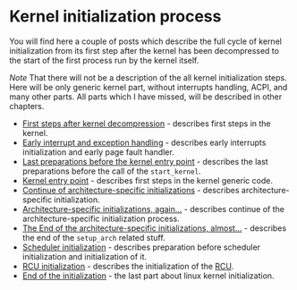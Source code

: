 # Kernel initialization process

You will find here a couple of posts which describe the full cycle of kernel initialization from its first step after the kernel has been decompressed to the start of the first process run by the kernel itself.

*Note* That there will not be a description of the all kernel initialization steps. Here will be only generic kernel part, without interrupts handling, ACPI, and many other parts. All parts which I have missed, will be described in other chapters.

* [First steps after kernel decompression](linux-initialization-1.md) - describes first steps in the kernel.
* [Early interrupt and exception handling](linux-initialization-2.md) - describes early interrupts initialization and early page fault handler.
* [Last preparations before the kernel entry point](linux-initialization-3.md) - describes the last preparations before the call of the `start_kernel`.
* [Kernel entry point](linux-initialization-4.md) - describes first steps in the kernel generic code.
* [Continue of architecture-specific initializations](linux-initialization-5.md) - describes architecture-specific initialization.
* [Architecture-specific initializations, again...](linux-initialization-6.md) - describes continue of the architecture-specific initialization process.
* [The End of the architecture-specific initializations, almost...](linux-initialization-7.md) - describes the end of the `setup_arch` related stuff.
* [Scheduler initialization](linux-initialization-8.md) - describes preparation before scheduler initialization and initialization of it.
* [RCU initialization](linux-initialization-9.md) - describes the initialization of the [RCU](http://en.wikipedia.org/wiki/Read-copy-update).
* [End of the initialization](linux-initialization-10.md) - the last part about linux kernel initialization.
